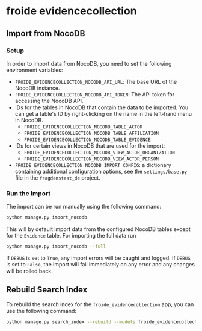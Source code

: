 # froide evidencecollection

## Import from NocoDB

### Setup

In order to import data from NocoDB, you need to set the following environment variables:

- `FROIDE_EVIDENCECOLLECTION_NOCODB_API_URL`: The base URL of the NocoDB instance.
- `FROIDE_EVIDENCECOLLECTION_NOCODB_API_TOKEN`: The API token for accessing the NocoDB API.
- IDs for the tables in NocoDB that contain the data to be imported. You can get a table's ID by right-clicking on the name in the left-hand menu in NocoDB.
  - `FROIDE_EVIDENCECOLLECTION_NOCODB_TABLE_ACTOR`
  - `FROIDE_EVIDENCECOLLECTION_NOCODB_TABLE_AFFILIATION`
  - `FROIDE_EVIDENCECOLLECTION_NOCODB_TABLE_EVIDENCE`
- IDs for certain views in NocoDB that are used for the import:
  - `FROIDE_EVIDENCECOLLECTION_NOCODB_VIEW_ACTOR_ORGANIZATION`
  - `FROIDE_EVIDENCECOLLECTION_NOCODB_VIEW_ACTOR_PERSON`
- `FROIDE_EVIDENCECOLLECTION_NOCODB_IMPORT_CONFIG`: a dictionary containing additional configuration options, see the `settings/base.py` file in the `fragdenstaat_de` project.

### Run the Import

The import can be run manually using the following command:

```bash
python manage.py import_nocodb
```

This will by default import data from the configured NocoDB tables except for the `Evidence` table. For importing the full data run

```bash
python manage.py import_nocodb --full
```

If `DEBUG` is set to `True`, any import errors will be caught and logged. If `DEBUG` is set to `False`, the import will fail immediately on any error and any changes will be rolled back.

## Rebuild Search Index

To rebuild the search index for the `froide_evidencecollection` app, you can use the following command:

```bash
python manage.py search_index --rebuild --models froide_evidencecollection
```

